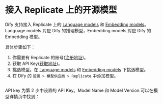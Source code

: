 # 接入 Replicate 上的开源模型

Dify 支持接入 Replicate 上的 [Language models](https://replicate.com/collections/language-models) 和 [Embedding models](https://replicate.com/collections/embedding-models)。Language models 对应 Dify 的推理模型，Embedding models 对应 Dify 的 Embedding 模型。

具体步骤如下：

1. 你需要有 Replicate 的账号([注册地址](https://replicate.com/signin?next=/docs))。
2. 获取 API Key([获取地址](https://replicate.com/account/api-tokens))。
3. 挑选模型。在 [Language models](https://replicate.com/collections/language-models) 和 [Embedding models](https://replicate.com/collections/embedding-models) 下挑选模型。
4. 在 Dify 的 `设置 > 模型供应商 > Replicate` 中添加模型。

<figure><img src="https://assets-docs.dify.ai/dify-enterprise-mintlify/zh_CN/development/models-integration/b11aa84eb58e4457b47696f077389e37.png" alt=""><figcaption></figcaption></figure>

API key 为第 2 步中设置的 API Key。Model Name 和 Model Version 可以在模型详情页中找到：

<figure><img src="https://assets-docs.dify.ai/dify-enterprise-mintlify/zh_CN/development/models-integration/95e2ad371c82ef7ef641192f2bf1a1f8.png" alt=""><figcaption></figcaption></figure>
